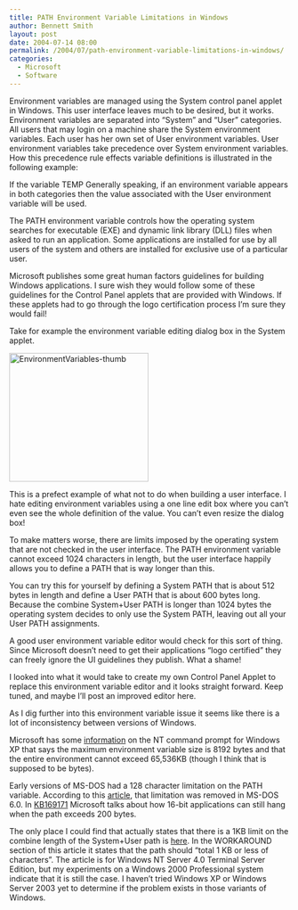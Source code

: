 ```yaml
---
title: PATH Environment Variable Limitations in Windows
author: Bennett Smith
layout: post
date: 2004-07-14 08:00
permalink: /2004/07/path-environment-variable-limitations-in-windows/
categories:
  - Microsoft
  - Software
---
```

Environment variables are managed using the System control panel applet in Windows. This user interface leaves much to be desired, but it works. Environment variables are separated into “System” and “User” categories. All users that may login on a machine share the System environment variables. Each user has her own set of User environment variables. User environment variables take precedence over System environment variables. How this precedence rule effects variable definitions is illustrated in the following example:

If the variable TEMP Generally speaking, if an environment variable appears in both categories then the value associated with the User environment variable will be used.

The PATH environment variable controls how the operating system searches for executable (EXE) and dynamic link library (DLL) files when asked to run an application. Some applications are installed for use by all users of the system and others are installed for exclusive use of a particular user.

Microsoft publishes some great human factors guidelines for building Windows applications. I sure wish they would follow some of these guidelines for the Control Panel applets that are provided with Windows. If these applets had to go through the logo certification process I’m sure they would fail!

Take for example the environment variable editing dialog box in the System applet.

[<img src="http://farm3.static.flickr.com/2018/2319758559_8f6f8596b9_o.jpg" alt="EnvironmentVariables-thumb" border="0" width="250" height="231" />][1]

This is a prefect example of what not to do when building a user interface. I hate editing environment variables using a one line edit box where you can’t even see the whole definition of the value. You can’t even resize the dialog box!

To make matters worse, there are limits imposed by the operating system that are not checked in the user interface. The PATH environment variable cannot exceed 1024 characters in length, but the user interface happily allows you to define a PATH that is way longer than this.

You can try this for yourself by defining a System PATH that is about 512 bytes in length and define a User PATH that is about 600 bytes long. Because the combine System+User PATH is longer than 1024 bytes the operating system decides to only use the System PATH, leaving out all your User PATH assignments.

A good user environment variable editor would check for this sort of thing. Since Microsoft doesn’t need to get their applications “logo certified” they can freely ignore the UI guidelines they publish. What a shame!

I looked into what it would take to create my own Control Panel Applet to replace this environment variable editor and it looks straight forward. Keep tuned, and maybe I’ll post an improved editor here.

As I dig further into this environment variable issue it seems like there is a lot of inconsistency between versions of Windows.

Microsoft has some [information][2] on the NT command prompt for Windows XP that says the maximum environment variable size is 8192 bytes and that the entire environment cannot exceed 65,536KB (though I think that is supposed to be bytes).

Early versions of MS-DOS had a 128 character limitation on the PATH variable. According to this [article][3], that limitation was removed in MS-DOS 6.0. In [KB169171][4] Microsoft talks about how 16-bit applications can still hang when the path exceeds 200 bytes.

The only place I could find that actually states that there is a 1KB limit on the combine length of the System+User path is [here][5]. In the WORKAROUND section of this article it states that the path should “total 1 KB or less of characters”. The article is for Windows NT Server 4.0 Terminal Server Edition, but my experiments on a Windows 2000 Professional system indicate that it is still the case. I haven’t tried Windows XP or Windows Server 2003 yet to determine if the problem exists in those variants of Windows.

 [1]: http://www.flickr.com/photos/49807087@N00/2319758559 "View 'EnvironmentVariables-thumb' on Flickr.com"
 [2]: http://technet.microsoft.com/en-us/library/bb490998.aspx
 [3]: http://support.microsoft.com/default.aspx?scid=kb;en-us;97595
 [4]: http://support.microsoft.com/default.aspx?scid=kb;EN-US;169171
 [5]: http://support.microsoft.com/default.aspx?scid=kb;en-us;216477
